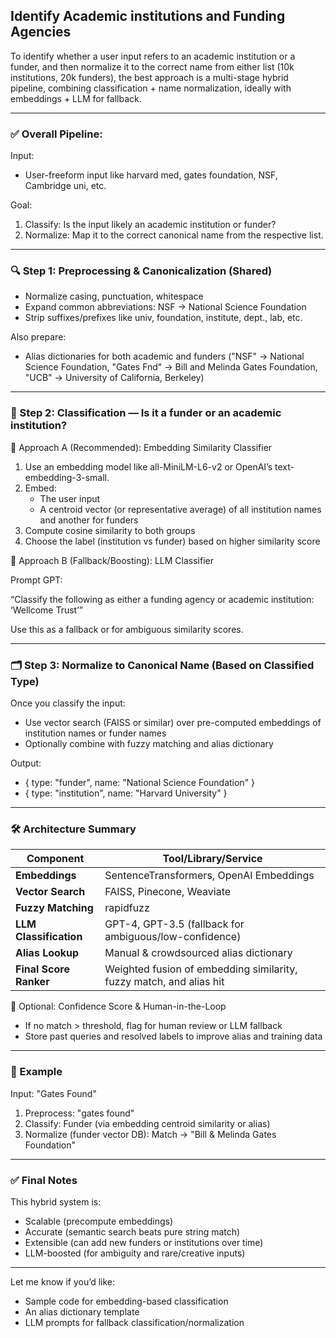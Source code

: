 
## Identify Academic institutions and Funding Agencies


To identify whether a user input refers to an academic institution or a funder, and then normalize it to the correct name from either list (10k institutions, 20k funders), the best approach is a multi-stage hybrid pipeline, combining classification + name normalization, ideally with embeddings + LLM for fallback.


---


### ✅ Overall Pipeline:

Input:
-	User-freeform input like harvard med, gates foundation, NSF, Cambridge uni, etc.

Goal:
1.	Classify: Is the input likely an academic institution or funder?
2.	Normalize: Map it to the correct canonical name from the respective list.

---

### 🔍 Step 1: Preprocessing & Canonicalization (Shared)

-	Normalize casing, punctuation, whitespace
-	Expand common abbreviations: NSF → National Science Foundation
-	Strip suffixes/prefixes like univ, foundation, institute, dept., lab, etc.

Also prepare:
-	Alias dictionaries for both academic and funders ("NSF" → National Science Foundation, "Gates Fnd" → Bill and Melinda Gates Foundation, "UCB" → University of California, Berkeley)

---

### 🧠 Step 2: Classification — Is it a funder or an academic institution?


🔸 Approach A (Recommended): Embedding Similarity Classifier

1.	Use an embedding model like all-MiniLM-L6-v2 or OpenAI’s text-embedding-3-small.
2.	Embed:
    -	The user input
    -	A centroid vector (or representative average) of all institution names and another for funders
3.	Compute cosine similarity to both groups
4.	Choose the label (institution vs funder) based on higher similarity score


🔸 Approach B (Fallback/Boosting): LLM Classifier

Prompt GPT:

“Classify the following as either a funding agency or academic institution: ‘Wellcome Trust’”

Use this as a fallback or for ambiguous similarity scores.

---

### 🗂 Step 3: Normalize to Canonical Name (Based on Classified Type)

Once you classify the input:

-	Use vector search (FAISS or similar) over pre-computed embeddings of institution names or funder names
-	Optionally combine with fuzzy matching and alias dictionary

Output:
-	{ type: "funder", name: "National Science Foundation" }
-	{ type: "institution", name: "Harvard University" }


---


### 🛠 Architecture Summary


| Component                | Tool/Library/Service                                      |
|--------------------------|----------------------------------------------------------|
| **Embeddings**           | SentenceTransformers, OpenAI Embeddings                  |
| **Vector Search**        | FAISS, Pinecone, Weaviate                                |
| **Fuzzy Matching**       | rapidfuzz                                                |
| **LLM Classification**   | GPT-4, GPT-3.5 (fallback for ambiguous/low-confidence)   |
| **Alias Lookup**         | Manual & crowdsourced alias dictionary                   |
| **Final Score Ranker**   | Weighted fusion of embedding similarity, fuzzy match, and alias hit |



🧪 Optional: Confidence Score & Human-in-the-Loop

-	If no match > threshold, flag for human review or LLM fallback
-	Store past queries and resolved labels to improve alias and training data

---

### 🚀 Example

Input: "Gates Found"

1.	Preprocess: "gates found"
2.	Classify: Funder (via embedding centroid similarity or alias)
3.	Normalize (funder vector DB): Match → "Bill & Melinda Gates Foundation"

---

### ✅ Final Notes

This hybrid system is:

-	Scalable (precompute embeddings)
-	Accurate (semantic search beats pure string match)
-	Extensible (can add new funders or institutions over time)
-	LLM-boosted (for ambiguity and rare/creative inputs)

---

Let me know if you’d like:

-	Sample code for embedding-based classification
-	An alias dictionary template
-	LLM prompts for fallback classification/normalization




